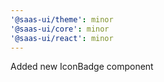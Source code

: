 ```yaml
---
'@saas-ui/theme': minor
'@saas-ui/core': minor
'@saas-ui/react': minor
---
```


Added new IconBadge component

